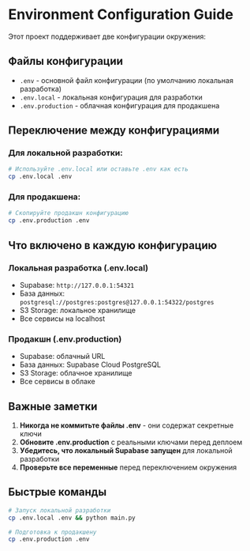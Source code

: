 # Environment Configuration Guide

Этот проект поддерживает две конфигурации окружения:

## Файлы конфигурации

- `.env` - основной файл конфигурации (по умолчанию локальная разработка)
- `.env.local` - локальная конфигурация для разработки
- `.env.production` - облачная конфигурация для продакшена

## Переключение между конфигурациями

### Для локальной разработки:
```bash
# Используйте .env.local или оставьте .env как есть
cp .env.local .env
```

### Для продакшена:
```bash
# Скопируйте продакшн конфигурацию
cp .env.production .env
```

## Что включено в каждую конфигурацию

### Локальная разработка (.env.local)
- Supabase: `http://127.0.0.1:54321`
- База данных: `postgresql://postgres:postgres@127.0.0.1:54322/postgres`
- S3 Storage: локальное хранилище
- Все сервисы на localhost

### Продакшн (.env.production)
- Supabase: облачный URL
- База данных: Supabase Cloud PostgreSQL
- S3 Storage: облачное хранилище
- Все сервисы в облаке

## Важные заметки

1. **Никогда не коммитьте файлы .env** - они содержат секретные ключи
2. **Обновите .env.production** с реальными ключами перед деплоем
3. **Убедитесь, что локальный Supabase запущен** для локальной разработки
4. **Проверьте все переменные** перед переключением окружения

## Быстрые команды

```bash
# Запуск локальной разработки
cp .env.local .env && python main.py

# Подготовка к продакшену
cp .env.production .env
```


